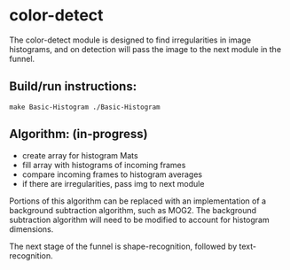 # color-detect

The color-detect module is designed to find irregularities 
in image histograms, and on detection will pass the image 
to the next module in the funnel. 

## Build/run instructions:

`
make Basic-Histogram
./Basic-Histogram
`

## Algorithm: (in-progress)

- create array for histogram Mats
- fill array with histograms of incoming frames
- compare incoming frames to histogram averages
- if there are irregularities, pass img to next module

Portions of this algorithm can be replaced with an 
implementation of a background subtraction algorithm, such 
as MOG2. The background subtraction algorithm will need to 
be modified to account for histogram dimensions.

The next stage of the funnel is shape-recognition, 
followed by text-recognition. 
